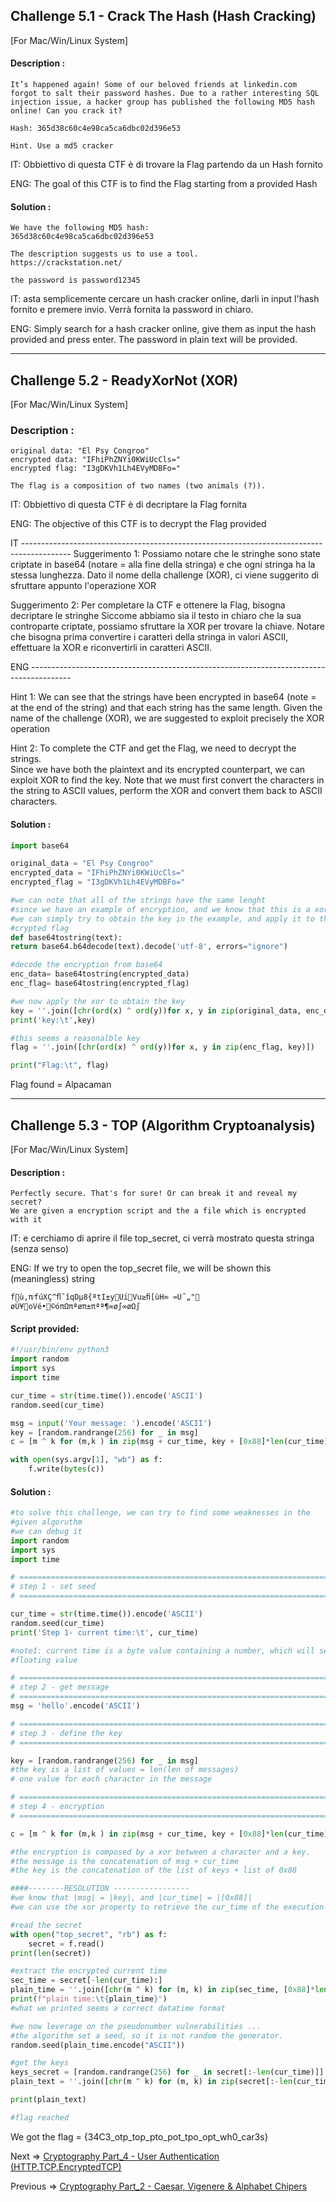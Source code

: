 ## Challenge 5.1 - Crack The Hash (Hash Cracking)

[For Mac/Win/Linux System]
#### Description :
```
It’s happened again! Some of our beloved friends at linkedin.com forgot to salt their password hashes. Due to a rather interesting SQL injection issue, a hacker group has published the following MD5 hash online! Can you crack it?

Hash: 365d38c60c4e98ca5ca6dbc02d396e53

Hint. Use a md5 cracker
```
IT: Obbiettivo di questa CTF è di trovare la Flag partendo da un Hash fornito

ENG: The goal of this CTF is to find the Flag starting from a provided Hash

#### Solution :
```
We have the following MD5 hash:
365d38c60c4e98ca5ca6dbc02d396e53

The description suggests us to use a tool.
https://crackstation.net/

the password is password12345
```
IT: asta semplicemente cercare un hash cracker online, darli in input l'hash fornito e premere invio. 
Verrà fornita la password in chiaro.

ENG: Simply search for a hash cracker online, give them as input the hash provided and press enter. 
The password in plain text will be provided.

-----------------------------------------------------------------------------------
## Challenge 5.2 - ReadyXorNot (XOR)

[For Mac/Win/Linux System]
### Description :
```
original data: "El Psy Congroo"
encrypted data: "IFhiPhZNYi0KWiUcCls="
encrypted flag: "I3gDKVh1Lh4EVyMDBFo="

The flag is a composition of two names (two animals (?)).
```
IT: Obbiettivo di questa CTF è di decriptare la Flag fornita

ENG: The objective of this CTF is to decrypt the Flag provided

IT ------------------------------------------------------------------------------------------
Suggerimento 1: Possiamo notare che le stringhe sono state criptate in base64 (notare = alla fine della stringa) e che ogni stringa ha la stessa lunghezza. Dato il nome della challenge (XOR), ci viene suggerito di sfruttare appunto l'operazione XOR

Suggerimento 2: Per completare la CTF e ottenere la Flag, bisogna decriptare le stringhe 
Siccome abbiamo sia il testo in chiaro che la sua controparte criptate, possiamo sfruttare la XOR per trovare la chiave. Notare che bisogna prima convertire i caratteri della stringa in valori ASCII, effettuare la XOR e riconvertirli in caratteri ASCII.

ENG ----------------------------------------------------------------------------------------

Hint 1: We can see that the strings have been encrypted in base64 (note = at the end of the string) and that each string has the same length. Given the name of the challenge (XOR), we are suggested to exploit precisely the XOR operation  
  
Hint 2: To complete the CTF and get the Flag, we need to decrypt the strings.   
Since we have both the plaintext and its encrypted counterpart, we can exploit XOR to find the key. Note that we must first convert the characters in the string to ASCII values, perform the XOR and convert them back to ASCII characters.

#### Solution :
```Python
import base64

original_data = "El Psy Congroo"
encrypted_data = "IFhiPhZNYi0KWiUcCls="
encrypted_flag = "I3gDKVh1Lh4EVyMDBFo="

#we can note that all of the strings have the same lenght
#since we have an example of encryption, and we know that this is a xor,
#we can simply try to obtain the key in the example, and apply it to the
#crypted flag
def base64tostring(text):
return base64.b64decode(text).decode('utf-8', errors="ignore")

#decode the encryption from base64
enc_data= base64tostring(encrypted_data)
enc_flag= base64tostring(encrypted_flag)

#we now apply the xor to obtain the key
key = ''.join([chr(ord(x) ^ ord(y))for x, y in zip(original_data, enc_data)])
print('key:\t',key)

#this seems a reasonalble key
flag = ''.join([chr(ord(x) ^ ord(y))for x, y in zip(enc_flag, key)])

print("Flag:\t", flag)
```
Flag found = Alpacaman

-----------------------------------------------------------------------------------

## Challenge 5.3 - TOP (Algorithm Cryptoanalysis)

[For Mac/Win/Linux System]
#### Description :
```
Perfectly secure. That's for sure! Or can break it and reveal my secret?
We are given a encryption script and the a file which is encrypted with it
```
IT: e cerchiamo di aprire il file top_secret, ci verrà mostrato questa stringa (senza senso)

ENG: If we try to open the top_secret file, we will be shown this (meaningless) string

```
f∏ù,π⁄fúXÇ^ﬂ˜î qDµ8{ªtI±yÜïVu≥ﬁ[ùH∞ ≈Ü˝„" øÙ¥oVé•©óπΩπªøπ±πªª¶∞ø∫∞øΩ∫
```

#### Script provided:
```Python
#!/usr/bin/env python3
import random
import sys
import time

cur_time = str(time.time()).encode('ASCII')
random.seed(cur_time)

msg = input('Your message: ').encode('ASCII')
key = [random.randrange(256) for _ in msg]
c = [m ^ k for (m,k ) in zip(msg + cur_time, key + [0x88]*len(cur_time))]

with open(sys.argv[1], "wb") as f:
	f.write(bytes(c))
```

#### Solution :
```Python
#to solve this challenge, we can try to find some weaknesses in the
#given algoruthm
#we can debug it
import random
import sys
import time

# =============================================================================
# step 1 - set seed
# =============================================================================

cur_time = str(time.time()).encode('ASCII')
random.seed(cur_time)
print('Step 1- current time:\t', cur_time)

#note1: current time is a byte value containing a number, which will set a seed
#floating value

# =============================================================================
# step 2 - get message
# =============================================================================
msg = 'hello'.encode('ASCII')

# =============================================================================
# step 3 - define the key
# =============================================================================

key = [random.randrange(256) for _ in msg]
#the key is a list of values = len(len of messages)
# one value for each character in the message

# =============================================================================
# step 4 - encryption
# =============================================================================

c = [m ^ k for (m,k ) in zip(msg + cur_time, key + [0x88]*len(cur_time))]

#the encryption is composed by a xor between a character and a key.
#the message is the concatenation of msg + cur_time
#the key is the concatenation of the list of keys + list of 0x88

####--------RESOLUTION -----------------
#we know that |msg| = |key|, and |cur_time| = |[0x88]|
#we can use the xor property to retrieve the cur_time of the execution

#read the secret
with open("top_secret", "rb") as f:
	secret = f.read()
print(len(secret))

#extract the encrypted current time
sec_time = secret[-len(cur_time):]
plain_time = ''.join([chr(m ^ k) for (m, k) in zip(sec_time, [0x88]*len(cur_time))])
print(f"plain time:\t{plain_time}")
#what we printed seems a correct datatime format

#we now leverage on the pseudonumber vulnerabilities ...
#the algorithm set a seed, so it is not random the generator.
random.seed(plain_time.encode("ASCII"))

#get the keys
keys_secret = [random.randrange(256) for _ in secret[:-len(cur_time)]]
plain_text = ''.join([chr(m ^ k) for (m, k) in zip(secret[:-len(cur_time)], keys_secret)])

print(plain_text)

#flag reached
```
We got the flag = {34C3_otp_top_pto_pot_tpo_opt_wh0_car3s}


Next => [Cryptography Part_4 - User Authentication (HTTP.TCP.EncryptedTCP)](<obsidian://open?vault=Default&file=GitHub%20Uploads%2FCyberSecurity_UNIPD%2FCryptography_Challenges%2FCryptography%20Part_4%20-%20User%20Authentication%20(HTTP.TCP.EncryptedTCP)>)

Previous => [Cryptography Part_2 - Caesar, Vigenere & Alphabet Chipers](obsidian://open?vault=Default&file=GitHub%20Uploads%2FCyberSecurity_UNIPD%2FCryptography_Challenges%2FCryptography%20Part_2%20-%20Caesar%2C%20Vigenere%20%26%20Alphabet%20Chipers)

